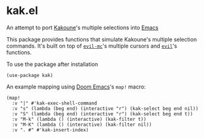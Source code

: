 # kak.el

An attempt to port [Kakoune](https://github.com/mawww/kakoune)'s multiple selections into [Emacs](https://www.gnu.org/software/emacs/)

This package provides functions that simulate Kakoune's multiple selection commands.
It's built on top of [`evil-mc`](https://github.com/gabesoft/evil-mc)'s multiple cursors and [`evil`](https://github.com/emacs-evil/evil)'s functions.

To use the package after installation

```emacs-lisp
(use-package kak)
```

An example mapping using [Doom Emacs](https://github.com/hlissner/doom-emacs)'s `map!` macro:

```emacs-lisp
(map!
  :v "|" #'kak-exec-shell-command
  :v "s" (lambda (beg end) (interactive "r") (kak-select beg end nil))
  :v "S" (lambda (beg end) (interactive "r") (kak-select beg end t))
  :v "M-k" (lambda () (interactive) (kak-filter t))
  :v "M-K" (lambda () (interactive) (kak-filter nil))
  :v ". #" #'kak-insert-index)
```
